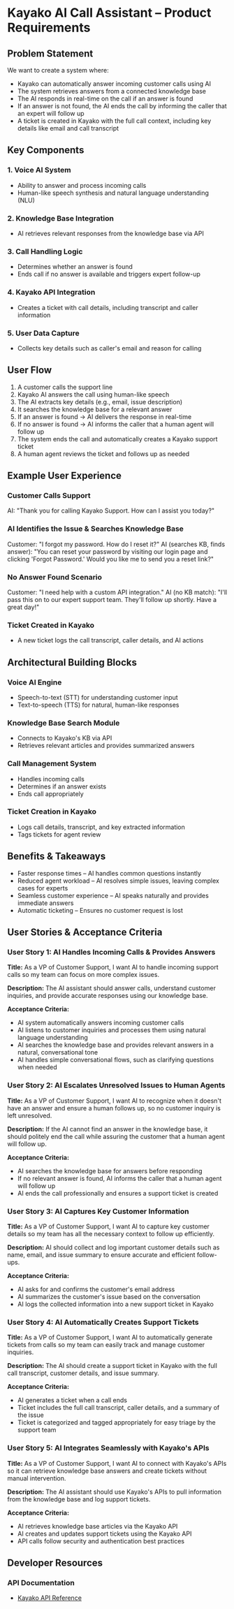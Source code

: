 # Kayako AI Call Assistant – Product Requirements

## Problem Statement

We want to create a system where:

- Kayako can automatically answer incoming customer calls using AI
- The system retrieves answers from a connected knowledge base
- The AI responds in real-time on the call if an answer is found
- If an answer is not found, the AI ends the call by informing the caller that an expert will follow up
- A ticket is created in Kayako with the full call context, including key details like email and call transcript

## Key Components

### 1. Voice AI System

- Ability to answer and process incoming calls
- Human-like speech synthesis and natural language understanding (NLU)

### 2. Knowledge Base Integration

- AI retrieves relevant responses from the knowledge base via API

### 3. Call Handling Logic

- Determines whether an answer is found
- Ends call if no answer is available and triggers expert follow-up

### 4. Kayako API Integration

- Creates a ticket with call details, including transcript and caller information

### 5. User Data Capture

- Collects key details such as caller's email and reason for calling

## User Flow

1. A customer calls the support line
2. Kayako AI answers the call using human-like speech
3. The AI extracts key details (e.g., email, issue description)
4. It searches the knowledge base for a relevant answer
5. If an answer is found → AI delivers the response in real-time
6. If no answer is found → AI informs the caller that a human agent will follow up
7. The system ends the call and automatically creates a Kayako support ticket
8. A human agent reviews the ticket and follows up as needed

## Example User Experience

### Customer Calls Support

AI: "Thank you for calling Kayako Support. How can I assist you today?"

### AI Identifies the Issue & Searches Knowledge Base

Customer: "I forgot my password. How do I reset it?"
AI (searches KB, finds answer): "You can reset your password by visiting our login page and clicking 'Forgot Password.' Would you like me to send you a reset link?"

### No Answer Found Scenario

Customer: "I need help with a custom API integration."
AI (no KB match): "I'll pass this on to our expert support team. They'll follow up shortly. Have a great day!"

### Ticket Created in Kayako

- A new ticket logs the call transcript, caller details, and AI actions

## Architectural Building Blocks

### Voice AI Engine

- Speech-to-text (STT) for understanding customer input
- Text-to-speech (TTS) for natural, human-like responses

### Knowledge Base Search Module

- Connects to Kayako's KB via API
- Retrieves relevant articles and provides summarized answers

### Call Management System

- Handles incoming calls
- Determines if an answer exists
- Ends call appropriately

### Ticket Creation in Kayako

- Logs call details, transcript, and key extracted information
- Tags tickets for agent review

## Benefits & Takeaways

- Faster response times – AI handles common questions instantly
- Reduced agent workload – AI resolves simple issues, leaving complex cases for experts
- Seamless customer experience – AI speaks naturally and provides immediate answers
- Automatic ticketing – Ensures no customer request is lost

## User Stories & Acceptance Criteria

### User Story 1: AI Handles Incoming Calls & Provides Answers

**Title:** As a VP of Customer Support, I want AI to handle incoming support calls so my team can focus on more complex issues.

**Description:** The AI assistant should answer calls, understand customer inquiries, and provide accurate responses using our knowledge base.

**Acceptance Criteria:**

- AI system automatically answers incoming customer calls
- AI listens to customer inquiries and processes them using natural language understanding
- AI searches the knowledge base and provides relevant answers in a natural, conversational tone
- AI handles simple conversational flows, such as clarifying questions when needed

### User Story 2: AI Escalates Unresolved Issues to Human Agents

**Title:** As a VP of Customer Support, I want AI to recognize when it doesn't have an answer and ensure a human follows up, so no customer inquiry is left unresolved.

**Description:** If the AI cannot find an answer in the knowledge base, it should politely end the call while assuring the customer that a human agent will follow up.

**Acceptance Criteria:**

- AI searches the knowledge base for answers before responding
- If no relevant answer is found, AI informs the caller that a human agent will follow up
- AI ends the call professionally and ensures a support ticket is created

### User Story 3: AI Captures Key Customer Information

**Title:** As a VP of Customer Support, I want AI to capture key customer details so my team has all the necessary context to follow up efficiently.

**Description:** AI should collect and log important customer details such as name, email, and issue summary to ensure accurate and efficient follow-ups.

**Acceptance Criteria:**

- AI asks for and confirms the customer's email address
- AI summarizes the customer's issue based on the conversation
- AI logs the collected information into a new support ticket in Kayako

### User Story 4: AI Automatically Creates Support Tickets

**Title:** As a VP of Customer Support, I want AI to automatically generate tickets from calls so my team can easily track and manage customer inquiries.

**Description:** The AI should create a support ticket in Kayako with the full call transcript, customer details, and issue summary.

**Acceptance Criteria:**

- AI generates a ticket when a call ends
- Ticket includes the full call transcript, caller details, and a summary of the issue
- Ticket is categorized and tagged appropriately for easy triage by the support team

### User Story 5: AI Integrates Seamlessly with Kayako's APIs

**Title:** As a VP of Customer Support, I want AI to connect with Kayako's APIs so it can retrieve knowledge base answers and create tickets without manual intervention.

**Description:** The AI assistant should use Kayako's APIs to pull information from the knowledge base and log support tickets.

**Acceptance Criteria:**

- AI retrieves knowledge base articles via the Kayako API
- AI creates and updates support tickets using the Kayako API
- API calls follow security and authentication best practices

## Developer Resources

### API Documentation

- [Kayako API Reference](https://developer.kayako.com/api/v1/reference/introduction/)
